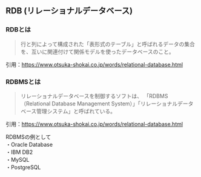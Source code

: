 ## RDB (リレーショナルデータベース)

### RDBとは

> 行と列によって構成された「表形式のテーブル」と呼ばれるデータの集合を、互いに関連付けて関係モデルを使ったデータベースのこと。

引用：https://www.otsuka-shokai.co.jp/words/relational-database.html

### RDBMSとは

> リレーショナルデータベースを制御するソフトは、
> 「RDBMS（Relational Database Management System）」「リレーショナルデータベース管理システム」と呼ばれている。

引用：https://www.otsuka-shokai.co.jp/words/relational-database.html

RDBMSの例として  
・Oracle Database  
・IBM DB2  
・MySQL  
・PostgreSQL  
